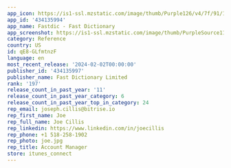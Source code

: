 ```yaml
---
app_icon: https://is1-ssl.mzstatic.com/image/thumb/Purple126/v4/7f/91/1c/7f911c6a-4986-550e-a432-c564c32c77b6/AppIcon-0-0-1x_U007emarketing-0-7-0-0-85-220.png/1024x1024bb.png
app_id: '434135994'
app_name: Fastdic - Fast Dictionary
app_screenshot: https://is1-ssl.mzstatic.com/image/thumb/PurpleSource116/v4/10/a0/b0/10a0b022-bb9d-f2fe-b0d0-4e87f6715ebc/526f7ce2-bf34-4cdc-8c59-a94f9cce9680_1.jpg/1242x2208bb.png
category: Reference
country: US
id: qE8-GLfmtnzF
language: en
most_recent_release: '2024-02-02T00:00:00'
publisher_id: '434135997'
publisher_name: Fast Dictionary Limited
rank: '197'
release_count_in_past_year: '11'
release_count_in_past_year_category: 6
release_count_in_past_year_top_in_category: 24
rep_email: joseph.cillis@bitrise.io
rep_first_name: Joe
rep_full_name: Joe Cillis
rep_linkedin: https://www.linkedin.com/in/joecillis
rep_phone: +1 518-258-1902
rep_photo: joe.jpg
rep_title: Account Manager
store: itunes_connect
---
```

